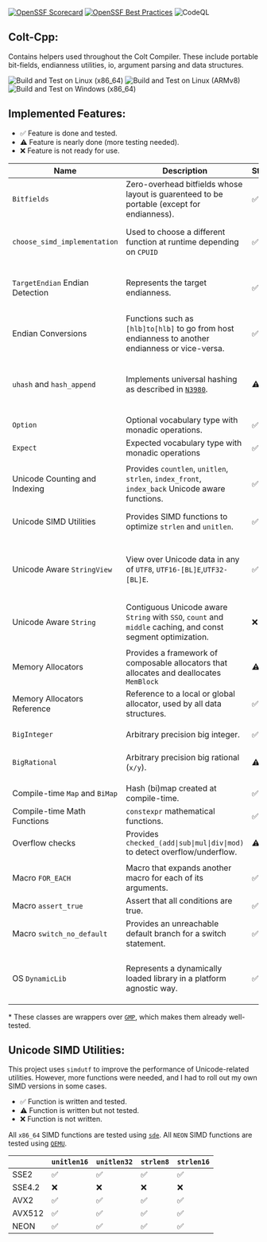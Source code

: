 [![OpenSSF Scorecard](https://api.scorecard.dev/projects/github.com/R533-Code/colt-cpp/badge)](https://scorecard.dev/viewer/?uri=github.com/R533-Code/colt-cpp)
[![OpenSSF Best Practices](https://www.bestpractices.dev/projects/9400/badge)](https://www.bestpractices.dev/projects/9400)
![CodeQL](https://github.com/R533-Code/colt-cpp/actions/workflows/codeql.yml/badge.svg)
## Colt-Cpp:
Contains helpers used throughout the Colt Compiler.
These include portable bit-fields, endianness utilities, io, argument parsing and data structures.

![Build and Test on Linux (x86_64)](https://github.com/R533-Code/colt-cpp/actions/workflows/cmake-linux-x86_64.yml/badge.svg)
![Build and Test on Linux (ARMv8)](https://github.com/R533-Code/colt-cpp/actions/workflows/cmake-linux-arm.yml/badge.svg)
![Build and Test on Windows (x86_64)](https://github.com/R533-Code/colt-cpp/actions/workflows/cmake-windows-x86_64.yml/badge.svg)


## Implemented Features:
- ✅ Feature is done and tested.
- ⚠️ Feature is nearly done (more testing needed).
- ❌ Feature is not ready for use.


| Name                            | Description                                                                                                                  | Status | Note                                                                                     |
| ------------------------------- | ---------------------------------------------------------------------------------------------------------------------------- | ------ | ---------------------------------------------------------------------------------------- |
| `Bitfields`                     | Zero-overhead bitfields whose layout is guarenteed to be portable (except for endianness).                                   | ✅      | Supports hashing and serialization.                                                      |
| `choose_simd_implementation`    | Used to choose a different function at runtime depending on `CPUID`                                                          | ✅      | If needed, detecting more instructions sets could be added.                              |
| `TargetEndian` Endian Detection | Represents the target endianness.                                                                                            | ✅      | There is also the `COLT_LITTLE_ENDIAN` and `COLT_BIG_ENDIAN` macros.                     |
| Endian Conversions              | Functions such as `[hlb]to[hlb]` to go from host endianness to another endianness or vice-versa.                             | ✅      | Implemented using intrinsics.                                                            |
|                                 |                                                                                                                              |        |
| `uhash` and `hash_append`       | Implements universal hashing as described in [`N3980`](https://www.open-std.org/jtc1/sc22/wg21/docs/papers/2014/n3980.html). | ⚠️      | The current implemented `hash_algorithm`s are `fnv1a` and `SipHash-2-4`.                 |
|                                 |                                                                                                                              |        |
| `Option`                        | Optional vocabulary type with monadic operations.                                                                            | ✅      | More unit tests could be added.                                                          |
| `Expect`                        | Expected vocabulary type with monadic operations                                                                             | ✅      | More unit tests could be added.                                                          |
|                                 |                                                                                                                              |        |
| Unicode Counting and Indexing   | Provides `countlen`, `unitlen`, `strlen`, `index_front`, `index_back` Unicode aware functions.                               | ✅      | More unit tests could be added.                                                          |
| Unicode SIMD Utilities          | Provides SIMD functions to optimize `strlen` and `unitlen`.                                                                  | ✅      | See [table below](#Unicode-SIMD-Utilities:) for supported architectures.                 |
| Unicode Aware `StringView`      | View over Unicode data in any of `UTF8`, `UTF16-[BL]E`,`UTF32-[BL]E`.                                                        | ✅      | A type-erased `StringView` could also be added, whose encoding is determined at runtime. |
| Unicode Aware `String`          | Contiguous Unicode aware `String` with `SSO`, `count` and `middle` caching, and const segment optimization.                  | ❌      | The implementation is a work in progress.                                                |
|                                 |                                                                                                                              |        |
| Memory Allocators               | Provides a framework of composable allocators that allocates and deallocates `MemBlock`                                      | ⚠️      | More allocators could be added.                                                          |
| Memory Allocators Reference     | Reference to a local or global allocator, used by all data structures.                                                       | ✅      |                                                                                          |
|                                 |                                                                                                                              |        |
| `BigInteger`                    | Arbitrary precision big integer.                                                                                             | ✅      | More unit tests could be added. *                                                        |
| `BigRational`                   | Arbitrary precision big rational (`x/y`).                                                                                    | ⚠️      | Some API improvements could be done. *                                                   |
|                                 |                                                                                                                              |        |
| Compile-time `Map` and `BiMap`  | Hash (bi)map created at compile-time.                                                                                        | ✅      |                                                                                          |
| Compile-time Math Functions     | `constexpr` mathematical functions.                                                                                          | ✅      |                                                                                          |
| Overflow checks                 | Provides `checked_(add\|sub\|mul\|div\|mod)` to detect overflow/underflow.                                                   | ⚠️      | More unit tests are needed.                                                              |
|                                 |                                                                                                                              |        |
| Macro `FOR_EACH`                | Macro that expands another macro for each of its arguments.                                                                  | ✅      | For `MSVC`, this macro needs `/Zc:preprocessor`.                                         |
| Macro `assert_true`             | Assert that all conditions are true.                                                                                         | ✅      | Works at compile time.                                                                   |
| Macro `switch_no_default`       | Provides an unreachable default branch for a switch statement.                                                               | ✅      |                                                                                          |
|                                 |                                                                                                                              |        |
| OS `DynamicLib`                 | Represents a dynamically loaded library in a platform agnostic way.                                                          | ✅      | For Linux, `-Wl,-export-dynamic` must be specified for self-introspection.               |

\* These classes are wrappers over [`GMP`](https://gmplib.org/), which makes them already well-tested.

## Unicode SIMD Utilities:
This project uses `simdutf` to improve the performance of Unicode-related utilities.
However, more functions were needed, and I had to roll out my own SIMD versions in some cases.

- ✅ Function is written and tested.
- ⚠️ Function is written but not tested.
- ❌ Function is not written.

All `x86_64` SIMD functions are tested using [`sde`](https://www.intel.com/content/www/us/en/developer/articles/tool/software-development-emulator.html).
All `NEON` SIMD functions are tested using [`QEMU`](https://www.qemu.org/).

|        | `unitlen16` | `unitlen32` | `strlen8` | `strlen16` |
| ------ | ----------- | ----------- | --------- | ---------- |
| SSE2   | ✅           | ✅           | ✅         | ✅          |
| SSE4.2 | ❌           | ❌           | ❌         | ❌          |
| AVX2   | ✅           | ✅           | ✅         | ✅          |
| AVX512 | ✅           | ✅           | ✅         | ✅          |
| NEON   | ✅           | ✅           | ✅         | ✅          |